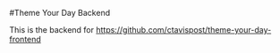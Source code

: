 #Theme Your Day Backend

This is the backend for https://github.com/ctavispost/theme-your-day-frontend
